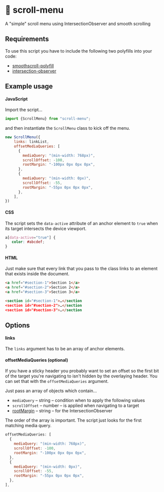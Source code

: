 # 📜 scroll-menu

A "simple" scroll menu using IntersectionObserver and smooth scrolling

## Requirements

To use this script you have to include the following two polyfills into your code:

* [smoothscroll-polyfill](https://github.com/iamdustan/smoothscroll)
* [intersection-observer](https://github.com/w3c/IntersectionObserver/tree/master/polyfill)

## Example usage

#### JavaScript
Import the script…
```javascript
import {ScrollMenu} from "scroll-menu";
```
and then instantiate the `ScrollMenu` class to kick off the menu.
```javascript
new ScrollMenu({
    links: linkList,
    offsetMediaQueries: [
      {
        mediaQuery: "(min-width: 768px)",
        scrollOffset: -100,
        rootMargin: "-100px 0px 0px 0px",
      },
      {
        mediaQuery: "(min-width: 0px)",
        scrollOffset: -55,
        rootMargin: "-55px 0px 0px 0px",
      },
    ],
})
```

#### CSS
The script sets the `data-active` attribute of an anchor element to `true` when its target intersects the device viewport.
```css
a[data-active="true"] {
   color: #abcdef; 
}
```

#### HTML

Just make sure that every link that you pass to the class links to an element that exists inside the document.
```html
<a href="#section-1">Section 1</a>
<a href="#section-2">Section 2</a>
<a href="#section-3">Section 3</a>

<section id="#section-1">…</section
<section id="#section-2">…</section
<section id="#section-3">…</section
```

## Options

#### links
The `links` argument has to be an array of anchor elements.
#### offsetMediaQueries (optional)
If you have a sticky header you probably want to set an offset so the first bit of the target you're navigating to isn't hidden by the overlaying header.
You can set that with the `offsetMediaQueries` argument.

Just pass an array of objects which contain…
* `mediaQuery` – string – condition when to apply the following values
* `scrollOffset` – number – is applied when navigating to a target
* [rootMargin](https://developer.mozilla.org/en-US/docs/Web/API/IntersectionObserver/rootMargin) – string – for the IntersectionObserver

The order of the array is important. The script just looks for the first matching media query.

```js
offsetMediaQueries: [
  {
    mediaQuery: "(min-width: 768px)",
    scrollOffset: -100,
    rootMargin: "-100px 0px 0px 0px",
  },
  {
    mediaQuery: "(min-width: 0px)",
    scrollOffset: -55,
    rootMargin: "-55px 0px 0px 0px",
  },
],
```
